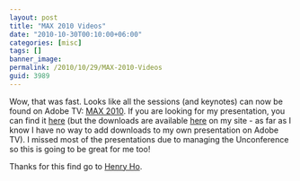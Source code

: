```yaml
---
layout: post
title: "MAX 2010 Videos"
date: "2010-10-30T00:10:00+06:00"
categories: [misc]
tags: []
banner_image: 
permalink: /2010/10/29/MAX-2010-Videos
guid: 3989
---
```


Wow, that was fast. Looks like all the sessions (and keynotes) can now be found on Adobe TV: <a href="http://tv.adobe.com/channel/max/max-2010/">MAX 2010</a>. If you are looking for my presentation, you can find it <a href="http://tv.adobe.com/watch/max-2010-develop/best-practices-of-the-modern-coldfusion-developer/">here</a> (but the downloads are available <a href="http://www.raymondcamden.com/index.cfm/2010/10/29/Slides-from-my-MAX-presentation-Best-Practices-of-the-Modern-ColdFusion-Developer">here</a> on my site - as far as I know I have no way to add downloads to my own presentation on Adobe TV). I missed most of the presentations due to managing the Unconference so this is going to be great for me too!

Thanks for this find go to <a href="http://henrylearnstorock.blogspot.com/2010/10/max-2010-sessions-on-adobe-tv.html">Henry Ho</a>.